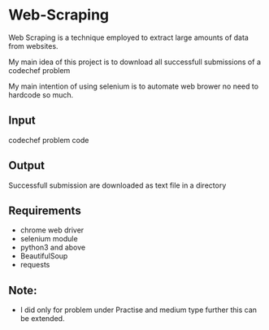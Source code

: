 # Web-Scraping
Web Scraping is a technique employed to extract large amounts of data from websites.

My main idea of this project is to download all successfull submissions of a codechef problem

My main intention of using selenium is to automate web brower no need to hardcode so much.

## Input
codechef problem code

## Output
Successfull submission are downloaded as text file in a directory

## Requirements
- chrome web driver
- selenium module
- python3 and above
- BeautifulSoup
- requests

## Note:
- I did only for problem under Practise and medium type further this can be extended.
